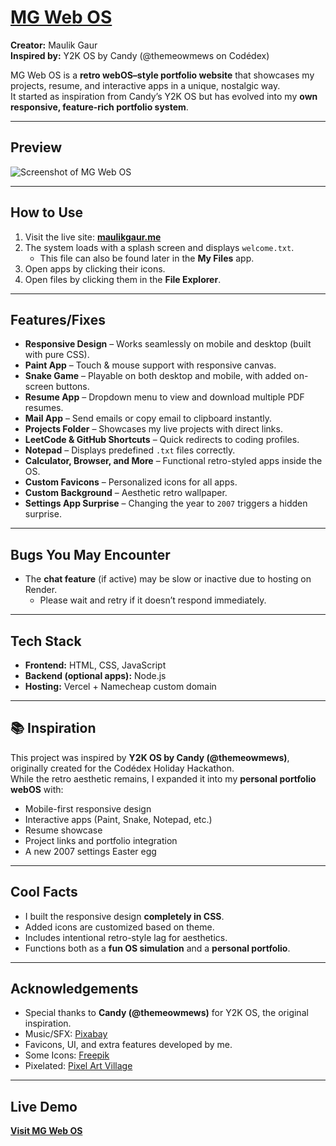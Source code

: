 # [MG Web OS](https://www.maulikgaur.me/)

**Creator:** Maulik Gaur  
**Inspired by:** Y2K OS by Candy (@themeowmews on Codédex)  

MG Web OS is a **retro webOS–style portfolio website** that showcases my projects, resume, and interactive apps in a unique, nostalgic way.  
It started as inspiration from Candy’s Y2K OS but has evolved into my **own responsive, feature-rich portfolio system**.

---

## Preview

![Screenshot of MG Web OS](./assets/screenshots/desktop.png)  


---

## How to Use

1. Visit the live site: **[maulikgaur.me](https://www.maulikgaur.me)**  
2. The system loads with a splash screen and displays `welcome.txt`.  
   - This file can also be found later in the **My Files** app.  
3. Open apps by clicking their icons.  
4. Open files by clicking them in the **File Explorer**.  

---

## Features/Fixes

- **Responsive Design** – Works seamlessly on mobile and desktop (built with pure CSS).  
- **Paint App** – Touch & mouse support with responsive canvas.  
- **Snake Game** – Playable on both desktop and mobile, with added on-screen buttons.  
- **Resume App** – Dropdown menu to view and download multiple PDF resumes.  
- **Mail App** – Send emails or copy email to clipboard instantly.  
- **Projects Folder** – Showcases my live projects with direct links.  
- **LeetCode & GitHub Shortcuts** – Quick redirects to coding profiles.  
- **Notepad** – Displays predefined `.txt` files correctly.  
- **Calculator, Browser, and More** – Functional retro-styled apps inside the OS.  
- **Custom Favicons** – Personalized icons for all apps.  
- **Custom Background** – Aesthetic retro wallpaper.  
- **Settings App Surprise** – Changing the year to `2007` triggers a hidden surprise.  

---

## Bugs You May Encounter

- The **chat feature** (if active) may be slow or inactive due to hosting on Render.  
  - Please wait and retry if it doesn’t respond immediately.  

---

## Tech Stack

- **Frontend:** HTML, CSS, JavaScript  
- **Backend (optional apps):** Node.js  
- **Hosting:** Vercel + Namecheap custom domain  

---

## 📚 Inspiration

This project was inspired by **Y2K OS by Candy (@themeowmews)**, originally created for the Codédex Holiday Hackathon.  
While the retro aesthetic remains, I expanded it into my **personal portfolio webOS** with:  

- Mobile-first responsive design  
- Interactive apps (Paint, Snake, Notepad, etc.)  
- Resume showcase  
- Project links and portfolio integration  
- A new 2007 settings Easter egg  

---

## Cool Facts

- I built the responsive design **completely in CSS**.
- Added icons are customized based on theme. 
- Includes intentional retro-style lag for aesthetics.  
- Functions both as a **fun OS simulation** and a **personal portfolio**.  

---

## Acknowledgements

- Special thanks to **Candy (@themeowmews)** for Y2K OS, the original inspiration.  
- Music/SFX: [Pixabay](https://pixabay.com)  
- Favicons, UI, and extra features developed by me.
- Some Icons: [Freepik](http://freepik.com/)
- Pixelated: [Pixel Art Village](https://pixelartvillage.com/)
---

## Live Demo

**[Visit MG Web OS](https://www.maulikgaur.me/)**  
